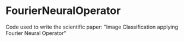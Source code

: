 # FourierNeuralOperator
Code used to write the scientific paper: "Image Classification applying Fourier Neural Operator"
